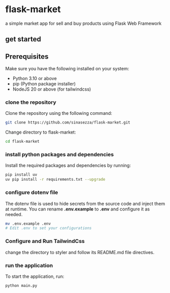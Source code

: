 # flask-market

a simple market app for sell and buy products using Flask Web Framework

## get started

## Prerequisites

Make sure you have the following installed on your system:

* Python 3.10 or above
* pip (Python package installer)
* NodeJS 20 or above (for tailwindcss)

### clone the repository

Clone the repository using the following command:

```bash
git clone https://github.com/sinasezza/flask-market.git
```

Change directory to flask-market:

```bash
cd flask-market
```

### install python packages and dependencies

Install the required packages and dependencies by running:

```bash
pip install uv
uv pip install -r requirements.txt --upgrade
```

### configure dotenv file

The dotenv file is used to hide secrets from the source code and inject them at runtime. You can rename **.env.example** to **.env** and configure it as needed.

```bash
mv .env.example .env
# Edit .env to set your configurations
```

### Configure and Run TailwindCss

change the directory to styler and follow its README.md file directives.

### run the application

To start the application, run:

```bash
python main.py
```
